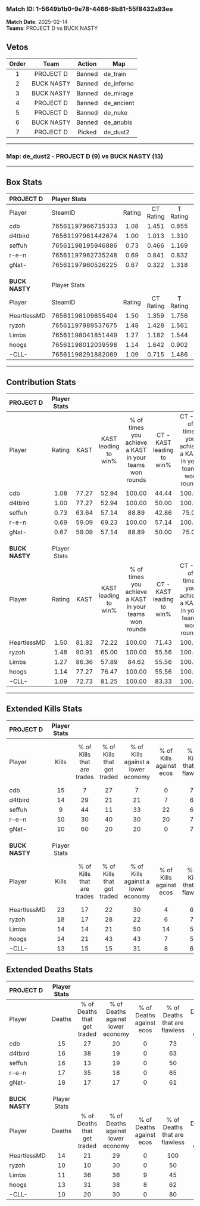 ### Match ID: 1-5649b1b0-9e78-4466-8b81-55f8432a93ee  
**Match Date**: 2025-02-14  
**Teams**: PROJECT D vs BUCK NASTY  

## Vetos  

| Order | Team | Action | Map |
| :---: | :--: | :----: | --- |
| 1 | PROJECT D | Banned | de_train |
| 2 | BUCK NASTY | Banned | de_inferno |
| 3 | BUCK NASTY | Banned | de_mirage |
| 4 | PROJECT D | Banned | de_ancient |
| 5 | PROJECT D | Banned | de_nuke |
| 6 | BUCK NASTY | Banned | de_anubis |
| 7 | PROJECT D | Picked | de_dust2 |

---  

### **Map**: de_dust2 - PROJECT D (9) vs BUCK NASTY (13)  
---  

## Box Stats  

| **PROJECT D**  | Player Stats      |        |           |          |       |      |       |         |        |      |     |
| :- | :- | :-: | :-: | :-: | :-: | :-: | :-: | :-: | :-: | :-: | :-: |
| Player         | SteamID           | Rating | CT Rating | T Rating | KAST  | ADR  | Kills | Assists | Deaths | K/D  | HS% |
| cdb            | 76561197966715333 |  1.08  |   1.451   |  0.855   | 77.27 | 67.9 |  15   |    2    |   15   | 1.00 | 53  |
| d4tbird        | 76561197961442674 |  1.00  |   1.013   |  1.310   | 77.27 | 61.4 |  14   |    4    |   16   | 0.88 | 50  |
| seffuh         | 76561198195946886 |  0.73  |   0.466   |  1.169   | 63.64 | 63.6 |   9   |    8    |   16   | 0.56 | 77  |
| r-e-n          | 76561197962735248 |  0.69  |   0.841   |  0.832   | 59.09 | 61.6 |  10   |    4    |   17   | 0.59 | 10  |
| gNat-          | 76561197960526225 |  0.67  |   0.322   |  1.318   | 59.09 | 60.8 |  10   |    5    |   18   | 0.56 | 50  |
|                |                   |        |           |          |       |      |       |         |        |      |     |
|                |                   |        |           |          |       |      |       |         |        |      |     |
|                |                   |        |           |          |       |      |       |         |        |      |     |
| **BUCK NASTY** | Player Stats      |        |           |          |       |      |       |         |        |      |     |
| Player         | SteamID           | Rating | CT Rating | T Rating | KAST  | ADR  | Kills | Assists | Deaths | K/D  | HS% |
| HeartlessMD    | 76561198109855404 |  1.50  |   1.359   |  1.756   | 81.82 | 87.3 |  23   |    0    |   14   | 1.64 | 13  |
| ryzoh          | 76561197989537675 |  1.48  |   1.428   |  1.561   | 90.91 | 83.4 |  18   |    4    |   10   | 1.80 | 50  |
| Limbs          | 76561198041851449 |  1.27  |   1.182   |  1.544   | 86.36 | 85.5 |  14   |    5    |   11   | 1.27 | 64  |
| hoogs          | 76561198012039598 |  1.14  |   1.642   |  0.902   | 77.27 | 76.4 |  14   |    8    |   13   | 1.08 | 64  |
| -CLL-          | 76561198291882089 |  1.09  |   0.715   |  1.486   | 72.73 | 63.6 |  13   |    5    |   10   | 1.30 | 76  |
---  

## Contribution Stats  

| **PROJECT D**  | Player Stats |       |                      |                                                        |                           |                                                             |                          |                                                            |
| :- | :-: | :-: | :-: | :-: | :-: | :-: | :-: | :-: |
| Player         |    Rating    | KAST  | KAST leading to win% | % of times you achieve a KAST in your teams won rounds | CT - KAST leading to win% | CT - % of times you achieve a KAST in your teams won rounds | T - KAST leading to win% | T - % of times you achieve a KAST in your teams won rounds |
| cdb            |     1.08     | 77.27 |        52.94         |                         100.00                         |           44.44           |                           100.00                            |          62.50           |                           100.00                           |
| d4tbird        |     1.00     | 77.27 |        52.94         |                         100.00                         |           50.00           |                           100.00                            |          55.56           |                           100.00                           |
| seffuh         |     0.73     | 63.64 |        57.14         |                         88.89                          |           42.86           |                            75.00                            |          71.43           |                           100.00                           |
| r-e-n          |     0.69     | 59.09 |        69.23         |                         100.00                         |           57.14           |                           100.00                            |          83.33           |                           100.00                           |
| gNat-          |     0.67     | 59.09 |        57.14         |                         88.89                          |           50.00           |                            75.00                            |          62.50           |                           100.00                           |
|                |              |       |                      |                                                        |                           |                                                             |                          |                                                            |
|                |              |       |                      |                                                        |                           |                                                             |                          |                                                            |
|                |              |       |                      |                                                        |                           |                                                             |                          |                                                            |
| **BUCK NASTY** | Player Stats |       |                      |                                                        |                           |                                                             |                          |                                                            |
| Player         |    Rating    | KAST  | KAST leading to win% | % of times you achieve a KAST in your teams won rounds | CT - KAST leading to win% | CT - % of times you achieve a KAST in your teams won rounds | T - KAST leading to win% | T - % of times you achieve a KAST in your teams won rounds |
| HeartlessMD    |     1.50     | 81.82 |        72.22         |                         100.00                         |           71.43           |                           100.00                            |          72.73           |                           100.00                           |
| ryzoh          |     1.48     | 90.91 |        65.00         |                         100.00                         |           55.56           |                           100.00                            |          72.73           |                           100.00                           |
| Limbs          |     1.27     | 86.36 |        57.89         |                         84.62                          |           55.56           |                           100.00                            |          60.00           |                           75.00                            |
| hoogs          |     1.14     | 77.27 |        76.47         |                         100.00                         |           55.56           |                           100.00                            |          100.00          |                           100.00                           |
| -CLL-          |     1.09     | 72.73 |        81.25         |                         100.00                         |           83.33           |                           100.00                            |          80.00           |                           100.00                           |
---  

## Extended Kills Stats  

| **PROJECT D**  | Player Stats |                            |                            |                                    |                         |                              |                                 |                                       |                    |           |
| :- | :-: | :-: | :-: | :-: | :-: | :-: | :-: | :-: | :-: | :-: |
| Player         |    Kills     | % of Kills that are trades | % of Kills that got traded | % of Kills against a lower economy | % of Kills against ecos | % of Kills that are flawless | % of Kills that are close duels | % of Kills that are assisted by flash | Pistol Round Kills | AWP Kills |
| cdb            |      15      |             7              |             27             |                 7                  |            0            |              73              |                7                |                   7                   |         1          |     1     |
| d4tbird        |      14      |             29             |             21             |                 21                 |            7            |              64              |                0                |                   0                   |         0          |     2     |
| seffuh         |      9       |             44             |             11             |                 33                 |           22            |              67              |                0                |                   0                   |         3          |     0     |
| r-e-n          |      10      |             30             |             40             |                 30                 |           20            |              70              |               10                |                   0                   |         1          |     0     |
| gNat-          |      10      |             60             |             20             |                 20                 |            0            |              70              |                0                |                  10                   |         2          |     1     |
|                |              |                            |                            |                                    |                         |                              |                                 |                                       |                    |           |
|                |              |                            |                            |                                    |                         |                              |                                 |                                       |                    |           |
|                |              |                            |                            |                                    |                         |                              |                                 |                                       |                    |           |
| **BUCK NASTY** | Player Stats |                            |                            |                                    |                         |                              |                                 |                                       |                    |           |
| Player         |    Kills     | % of Kills that are trades | % of Kills that got traded | % of Kills against a lower economy | % of Kills against ecos | % of Kills that are flawless | % of Kills that are close duels | % of Kills that are assisted by flash | Pistol Round Kills | AWP Kills |
| HeartlessMD    |      23      |             17             |             22             |                 30                 |            4            |              65              |                9                |                   4                   |         2          |    14     |
| ryzoh          |      18      |             17             |             28             |                 22                 |            6            |              72              |                6                |                   6                   |         4          |     0     |
| Limbs          |      14      |             14             |             21             |                 50                 |           14            |              50              |                7                |                  14                   |         0          |     0     |
| hoogs          |      14      |             21             |             43             |                 43                 |            7            |              57              |                0                |                   7                   |         2          |     0     |
| -CLL-          |      13      |             15             |             15             |                 31                 |            8            |              62              |               15                |                   0                   |         0          |     0     |
## Extended Deaths Stats  

| **PROJECT D**  | Player Stats |                             |                                   |                          |                               |                            |                           |               |
| :- | :-: | :-: | :-: | :-: | :-: | :-: | :-: | :-: |
| Player         |    Deaths    | % of Deaths that get traded | % of Deaths against lower economy | % of Deaths against ecos | % of Deaths that are flawless | % of Deaths that are close | % of Deaths while blinded | Deaths to AWP |
| cdb            |      15      |             27              |                20                 |            0             |              73               |             7              |             0             |       2       |
| d4tbird        |      16      |             38              |                19                 |            0             |              63               |             6              |            13             |       3       |
| seffuh         |      16      |             13              |                19                 |            0             |              50               |             13             |             6             |       3       |
| r-e-n          |      17      |             35              |                18                 |            0             |              65               |             0              |             6             |       2       |
| gNat-          |      18      |             17              |                17                 |            0             |              61               |             11             |             6             |       4       |
|                |              |                             |                                   |                          |                               |                            |                           |               |
|                |              |                             |                                   |                          |                               |                            |                           |               |
|                |              |                             |                                   |                          |                               |                            |                           |               |
| **BUCK NASTY** | Player Stats |                             |                                   |                          |                               |                            |                           |               |
| Player         |    Deaths    | % of Deaths that get traded | % of Deaths against lower economy | % of Deaths against ecos | % of Deaths that are flawless | % of Deaths that are close | % of Deaths while blinded | Deaths to AWP |
| HeartlessMD    |      14      |             21              |                29                 |            0             |              100              |             0              |             7             |       1       |
| ryzoh          |      10      |             10              |                30                 |            0             |              50               |             0              |             0             |       1       |
| Limbs          |      11      |             36              |                36                 |            9             |              45               |             9              |             0             |       1       |
| hoogs          |      13      |             31              |                38                 |            8             |              62               |             8              |             0             |       0       |
| -CLL-          |      10      |             20              |                30                 |            0             |              80               |             0              |            10             |       1       |
